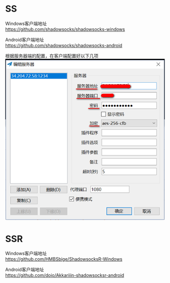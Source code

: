 # SS
Windows客户端地址  
<https://github.com/shadowsocks/shadowsocks-windows>

Android客户端地址  
<https://github.com/shadowsocks/shadowsocks-android>

根据服务器端的配置，在客户端配置好以下几项
![服务器配置](images/ss_server_config.png)

# SSR
Windows客户端地址  
<https://github.com/HMBSbige/ShadowsocksR-Windows>

Android客户端地址  
<https://github.com/doio/Akkariiin-shadowsocksr-android>

